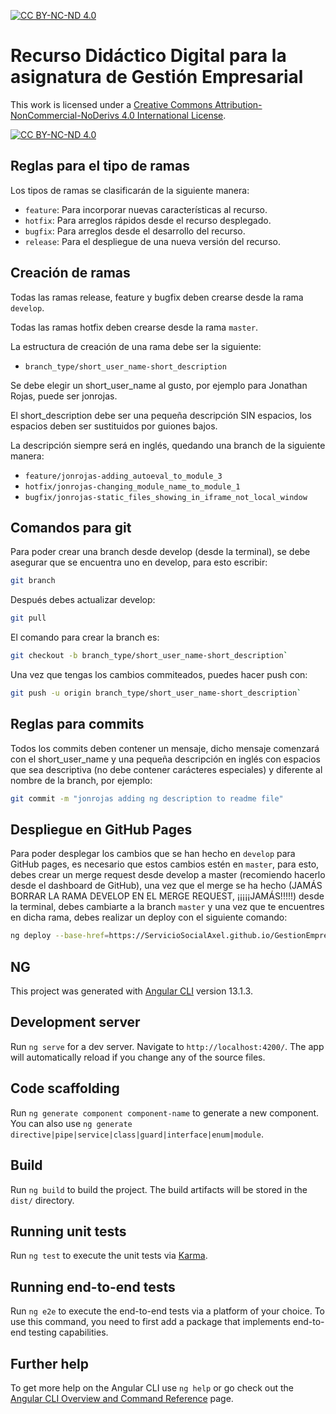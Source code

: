 [![CC BY-NC-ND 4.0][cc-by-nc-nd-shield]][cc-by-nc-nd]

# Recurso Didáctico Digital para la asignatura de Gestión Empresarial

This work is licensed under a
[Creative Commons Attribution-NonCommercial-NoDerivs 4.0 International License][cc-by-nc-nd].

[![CC BY-NC-ND 4.0][cc-by-nc-nd-image]][cc-by-nc-nd]

[cc-by-nc-nd]: http://creativecommons.org/licenses/by-nc-nd/4.0/
[cc-by-nc-nd-image]: https://licensebuttons.net/l/by-nc-nd/4.0/88x31.png
[cc-by-nc-nd-shield]: https://img.shields.io/badge/License-CC%20BY--NC--ND%204.0-lightgrey.svg

## Reglas para el tipo de ramas

Los tipos de ramas se clasificarán de la siguiente manera:

- `feature`: Para incorporar nuevas características al recurso.
- `hotfix`: Para arreglos rápidos desde el recurso desplegado.
- `bugfix`: Para arreglos desde el desarrollo del recurso.
- `release`: Para el despliegue de una nueva versión del recurso.

## Creación de ramas

Todas las ramas release, feature y bugfix deben crearse desde la rama `develop`.

Todas las ramas hotfix deben crearse desde la rama `master`.

La estructura de creación de una rama debe ser la siguiente:

- `branch_type/short_user_name-short_description`

Se debe elegir un short_user_name al gusto, por ejemplo para Jonathan Rojas, puede ser jonrojas.

El short_description debe ser una pequeña descripción SIN espacios, los espacios deben ser sustituidos por guiones bajos.

La descripción siempre será en inglés, quedando una branch de la siguiente manera:

- `feature/jonrojas-adding_autoeval_to_module_3`
- `hotfix/jonrojas-changing_module_name_to_module_1`
- `bugfix/jonrojas-static_files_showing_in_iframe_not_local_window`

## Comandos para git

Para poder crear una branch desde develop (desde la terminal), se debe asegurar que se encuentra uno en develop, para esto escribir:

```bash
git branch
```

Después debes actualizar develop:

```bash
git pull
```

El comando para crear la branch es:

```bash
git checkout -b branch_type/short_user_name-short_description`
```

Una vez que tengas los cambios commiteados, puedes hacer push con:

```bash
git push -u origin branch_type/short_user_name-short_description`
```

## Reglas para commits

Todos los commits deben contener un mensaje, dicho mensaje comenzará con el short_user_name y una pequeña descripción en inglés con espacios que sea descriptiva (no debe contener carácteres especiales) y diferente al nombre de la branch, por ejemplo:

```bash
git commit -m "jonrojas adding ng description to readme file"
```

## Despliegue en GitHub Pages

Para poder desplegar los cambios que se han hecho en `develop` para GitHub pages, es necesario que estos cambios estén en `master`, para esto, debes crear un merge request desde develop a master (recomiendo hacerlo desde el dashboard de GitHub), una vez que el merge se ha hecho (JAMÁS BORRAR LA RAMA DEVELOP EN EL MERGE REQUEST, ¡¡¡¡¡JAMÁS!!!!!) desde la terminal, debes cambiarte a la branch `master` y una vez que te encuentres en dicha rama, debes realizar un deploy con el siguiente comando:

```bash
ng deploy --base-href=https://ServicioSocialAxel.github.io/GestionEmpresarial/
```

## NG

This project was generated with [Angular CLI](https://github.com/angular/angular-cli) version 13.1.3.

## Development server

Run `ng serve` for a dev server. Navigate to `http://localhost:4200/`. The app will automatically reload if you change any of the source files.

## Code scaffolding

Run `ng generate component component-name` to generate a new component. You can also use `ng generate directive|pipe|service|class|guard|interface|enum|module`.

## Build

Run `ng build` to build the project. The build artifacts will be stored in the `dist/` directory.

## Running unit tests

Run `ng test` to execute the unit tests via [Karma](https://karma-runner.github.io).

## Running end-to-end tests

Run `ng e2e` to execute the end-to-end tests via a platform of your choice. To use this command, you need to first add a package that implements end-to-end testing capabilities.

## Further help

To get more help on the Angular CLI use `ng help` or go check out the [Angular CLI Overview and Command Reference](https://angular.io/cli) page.

